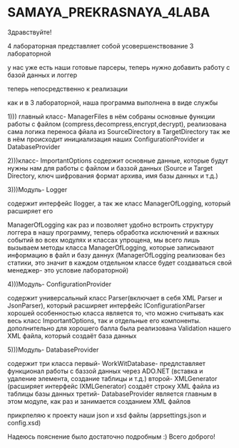 # SAMAYA_PREKRASNAYA_4LABA

Здравствуйте!

4 лабораторная представляет собой усовершенствование 3 лабораторной

у нас уже есть наши готовые парсеры, теперь нужно добавить работу с базой данных и логгер

теперь непосредственно к реализации

как и в 3 лабораторной, наша программа выполнена в виде службы

1))) главный класс- ManagerFiles 
в нём собраны основные функции работы с файлом (compress,decompress,encrypt,decrypt), реализована сама логика переноса фйала из SourceDirectory в TargetDirectory
так же в нём происходит инициализация наших ConfigurationProvider и DatabaseProvider


2)))класс- ImportantOptions
содержит основные данные, которые будут нужны нам для работы с файлом и баззой данных (Source и Target Directory, ключ шифрования формат архива, имя базы данных и т.д.)

3)))Модуль- Logger

содержит интерфейс Ilogger, а так же класс ManagerOfLogging, который расширяет его

ManagerOfLogging как раз и позволяет удобно встроить структуру логгера в нашу программу, теперь обработка исключений и важных событий во всех модулях и классах
упрощена, мы всего лишь вызываем методы класса ManagerOfLogging, которые записывают информацию в файл и базу даннух (ManagerOfLоgging реализован без статики, это значит
в каждом отдельном классе будет создаваться свой менеджер- это условие лабораторной)

4)))Модуль- ConfigurationProvider

содержит универсальный класс Parser(включает в себя XML Parser и JsonParser), который расширяет интерфейс IConfigurationParser  
хорошей особенностью класса является то, что можно считывать как весь класс ImportantOptions, так и отдельные его компоненты.
дополнительно для хорошего балла была реализована Validation нашего XML файла, который создаёт база данных

5)))Модуль- DatabaseProvider

содержит три класса
первый- WorkWitDatabase- предлставляет функционал работы с баззой данных через ADO.NET (вставка и удаление элемента, создание таблицы и т.д.)
второй- XMLGenerator (расширяет интерфейс IXMLGenerator) создаёт строку XML файла из таблицы базы данных
третий- DatabaseProvider является главным в этом модуле, как раз и занимается созданием XML файлов


прикрпеляю к проекту наши json и xsd файлы (appsettings.json и config.xsd)

Надеюсь пояснение было достаточно подробным :)
Всего доброго!

